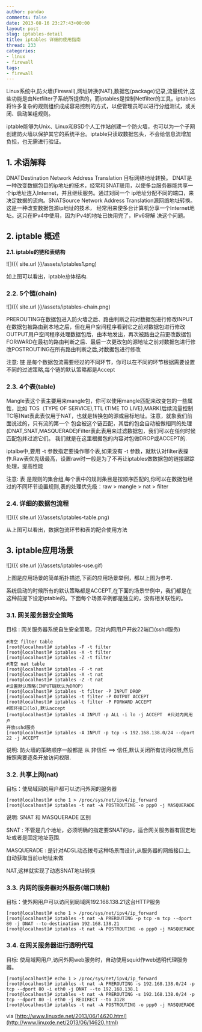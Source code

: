 ```yaml
---
author: pandao
comments: false
date: 2013-08-16 23:27:43+00:00
layout: post
slug: iptables-detail
title: iptables 详细的使用指南
thread: 233
categories:
- linux
- firewall
tags:
- firewall
---
```


Linux系统中,防火墙(Firewall),网址转换(NAT),数据包(package)记录,流量统计,这些功能是由Netfilter子系统所提供的，而iptables是控制Netfilter的工具。iptables将许多复杂的规则组织成成容易控制的方式，以便管理员可以进行分组测试，或关闭、启动某组规则。

iptable能够为Unix、Linux和BSD个人工作站创建一个防火墙，也可以为一个子网创建防火墙以保护其它的系统平台。iptable只读取数据包头，不会给信息流增加负担，也无需进行验证。


## 1. 术语解释


DNATDestination Network Address Translation 目标网络地址转换。 DNAT是一种改变数据包目的ip地址的技术，经常和SNAT联用，以使多台服务器能共享一个ip地址连入Internet，并且继续服务。通过对同一个 ip地址分配不同的端口，来决定数据的流向。SNATSource Network Address Translation源网络地址转换。这是一种改变数据包源ip地址的技术， 经常用来使多台计算机分享一个Internet地址。这只在IPv4中使用，因为IPv4的地址已快用完了，IPv6将解 决这个问题。


## 2. iptable 概述


**2.1. iptable的链和表结构**

![]({{ site.url }}/assets/iptables1.png)

如上图可以看出，iptable总体结构.


### 2.2. 5个链(chain)


![]({{ site.url }}/assets/iptables-chain.png)

PREROUTING在数据包进入防火墙之后、路由判断之前对数据包进行修改INPUT在数据包被路由到本地之后，但在用户空间程序看到它之前对数据包进行修改OUTPUT用户空间程序处理数据包后，由本地发出，再次被路由之前更改数据包FORWARD在最初的路由判断之后、最后一次更改包的源地址之前对数据包进行修改POSTROUTING在所有路由判断之后,对数据包进行修改

注意: 链 是每个数据包流需要经过的不同环节，你可以在不同的环节根据需要设置不同的过滤策略,每个链的默认策略都是Accept


### 2.3. 4个表(table)


Mangle表这个表主要用来mangle包，你可以使用mangle匹配来改变包的一些属性，比如 TOS（TYPE OF SERVICE),TTL (TIME TO LIVE),MARK(后续流量控制TC等)Nat表此表仅用于NAT，也就是转换包的源或目标地址。注意，就象我们前面说过的，只有流的第一个 包会被这个链匹配，其后的包会自动被做相同的处理(DNAT,SNAT,MASQUERADE)Filter表此表用来过滤数据包，我们可以在任何时候匹配包并过滤它们。 我们就是在这里根据包的内容对包做DROP或ACCEPT的.

iptalbe中,要用 -t 参数指定要操作哪个表,如果没有 -t 参数，就默认对filter表操作.Raw表优先级最高，设置raw时一般是为了不再让iptables做数据包的链接跟踪处理，提高性能

注意: 表 是规则的集合组,每个表中的规则条目是按顺序匹配的,你可以在数据包经过的不同环节设置规则,表的处理优先级：raw > mangle > nat > filter	



### 2.4. 详细的数据包流程


![]({{ site.url }}/assets/iptables-table.png)

从上图可以看出，数据包流环节和表的配合使用方法	


## 3. iptable应用场景


![]({{ site.url }}/assets/iptables-use.gif)

上图是应用场景的简单拓扑描述,下面的应用场景举例，都以上图为参考.

系统启动的时候所有的默认策略都是ACCEPT,在下面的场景举例中，我们都是在这种前提下设定iptable的。下面每个场景举例都是独立的，没有相关联性的。	


### 3.1. 网关服务器安全策略


目标 : 网关服务器系统自生安全策略，只对内网用户开放22端口(sshd服务)

    
    #清空 filter table
    [root@localhost]# iptables -F -t filter
    [root@localhost]# iptables -X -t filter
    [root@localhost]# iptables -Z -t filter
    #清空 nat table
    [root@localhost]# iptables -F -t nat
    [root@localhost]# iptables -X -t nat
    [root@localhost]# iptables -Z -t nat
    #设置默认策略(INPUT链默认为DROP)
    [root@localhost]# iptables -t filter -P INPUT DROP
    [root@localhost]# iptables -t filter -P OUTPUT ACCEPT
    [root@localhost]# iptables -t filter -P FORWARD ACCEPT
    #回环接口(lo),默认accept
    [root@localhost]# iptables -A INPUT -p ALL -i lo -j ACCEPT  #只对内网用户
    开放sshd服务
    [root@localhost]# iptables -A INPUT -p tcp -s 192.168.138.0/24 --dport 22 -j ACCEPT


说明: 防火墙的策略顺序一般都是 从 非信任 ==> 信任,默认关闭所有访问权限,然后按照需要逐条开放访问权限.


### 3.2. 共享上网(nat)


目标：使局域网的用户都可以访问外网的服务器

    
    [root@localhost]# echo 1 > /proc/sys/net/ipv4/ip_forward
    [root@localhost]# iptables -t nat -A POSTROUTING -o ppp0 -j MASQUERADE


说明: SNAT 和 MASQUERADE 区别

SNAT : 不管是几个地址，必须明确的指定要SNAT的ip，适合网关服务器有固定地址或者是固定地址范围.

MASQUERADE : 是针对ADSL动态拨号这种场景而设计,从服务器的网络接口上,自动获取当前ip地址来做

NAT,这样就实现了动态SNAT地址转换


### 3.3. 内网的服务器对外服务(端口映射)


目标：使外网用户可以访问到局域网192.168.138.21这台HTTP服务

    
    [root@localhost]# echo 1 > /proc/sys/net/ipv4/ip_forward
    [root@localhost]# iptables -t nat -A PREROUTING -p tcp -m tcp --dport 80 -j DNAT --to-destination 192.168.138.21
    [root@localhost]# iptables -t nat -A POSTROUTING -o ppp0 -j MASQUERADE




### 3.4. 在网关服务器进行透明代理


目标: 使局域网用户,访问外网web服务时，自动使用squid作web透明代理服务器。

    
    [root@localhost]# echo 1 > /proc/sys/net/ipv4/ip_forward
    [root@localhost]# iptables -t nat -A PREROUTING -s 192.168.138.0/24 -p tcp --dport 80 -i eth0 -j DNAT --to 192.168.138.1
    [root@localhost]# iptables -t nat -A PREROUTING -s 192.168.138.0/24 -p tcp --dport 80 -i eth0 -j REDIRECT --to 3128
    [root@localhost]# iptables -t nat -A POSTROUTING -o ppp0 -j MASQUERADE


via [http://www.linuxde.net/2013/06/14620.html](http://www.linuxde.net/2013/06/14620.html)
